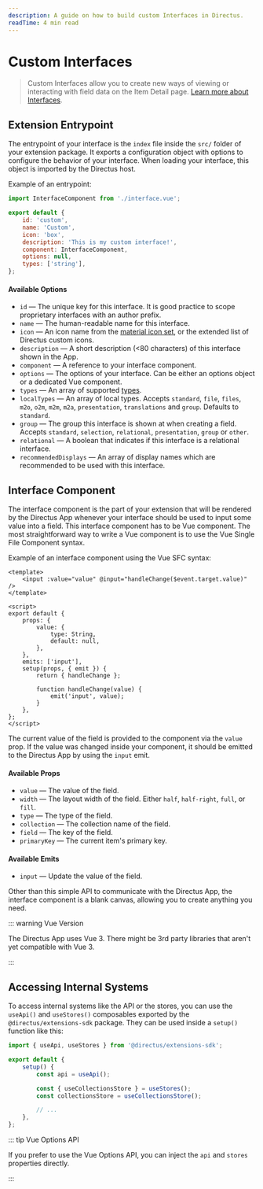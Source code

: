```yaml
---
description: A guide on how to build custom Interfaces in Directus.
readTime: 4 min read
---
```


# Custom Interfaces <small></small>

> Custom Interfaces allow you to create new ways of viewing or interacting with field data on the Item Detail page.
> [Learn more about Interfaces](/getting-started/glossary#interfaces).

## Extension Entrypoint

The entrypoint of your interface is the `index` file inside the `src/` folder of your extension package. It exports a
configuration object with options to configure the behavior of your interface. When loading your interface, this object
is imported by the Directus host.

Example of an entrypoint:

```js
import InterfaceComponent from './interface.vue';

export default {
	id: 'custom',
	name: 'Custom',
	icon: 'box',
	description: 'This is my custom interface!',
	component: InterfaceComponent,
	options: null,
	types: ['string'],
};
```

#### Available Options

- `id` — The unique key for this interface. It is good practice to scope proprietary interfaces with an author prefix.
- `name` — The human-readable name for this interface.
- `icon` — An icon name from the [material icon set](/getting-started/glossary#material-icons), or the extended list of
  Directus custom icons.
- `description` — A short description (<80 characters) of this interface shown in the App.
- `component` — A reference to your interface component.
- `options` — The options of your interface. Can be either an options object or a dedicated Vue component.
- `types` — An array of supported [types](/getting-started/glossary#types).
- `localTypes` — An array of local types. Accepts `standard`, `file`, `files`, `m2o`, `o2m`, `m2m`, `m2a`,
  `presentation`, `translations` and `group`. Defaults to `standard`.
- `group` — The group this interface is shown at when creating a field. Accepts `standard`, `selection`, `relational`,
  `presentation`, `group` or `other`.
- `relational` — A boolean that indicates if this interface is a relational interface.
- `recommendedDisplays` — An array of display names which are recommended to be used with this interface.

## Interface Component

The interface component is the part of your extension that will be rendered by the Directus App whenever your interface
should be used to input some value into a field. This interface component has to be Vue component. The most
straightforward way to write a Vue component is to use the Vue Single File Component syntax.

Example of an interface component using the Vue SFC syntax:

```vue
<template>
	<input :value="value" @input="handleChange($event.target.value)" />
</template>

<script>
export default {
	props: {
		value: {
			type: String,
			default: null,
		},
	},
	emits: ['input'],
	setup(props, { emit }) {
		return { handleChange };

		function handleChange(value) {
			emit('input', value);
		}
	},
};
</script>
```

The current value of the field is provided to the component via the `value` prop. If the value was changed inside your
component, it should be emitted to the Directus App by using the `input` emit.

#### Available Props

- `value` — The value of the field.
- `width` — The layout width of the field. Either `half`, `half-right`, `full`, or `fill`.
- `type` — The type of the field.
- `collection` — The collection name of the field.
- `field` — The key of the field.
- `primaryKey` — The current item's primary key.

#### Available Emits

- `input` — Update the value of the field.

Other than this simple API to communicate with the Directus App, the interface component is a blank canvas, allowing you
to create anything you need.

::: warning Vue Version

The Directus App uses Vue 3. There might be 3rd party libraries that aren't yet compatible with Vue 3.

:::

## Accessing Internal Systems

To access internal systems like the API or the stores, you can use the `useApi()` and `useStores()` composables exported
by the `@directus/extensions-sdk` package. They can be used inside a `setup()` function like this:

```js
import { useApi, useStores } from '@directus/extensions-sdk';

export default {
	setup() {
		const api = useApi();

		const { useCollectionsStore } = useStores();
		const collectionsStore = useCollectionsStore();

		// ...
	},
};
```

::: tip Vue Options API

If you prefer to use the Vue Options API, you can inject the `api` and `stores` properties directly.

:::
